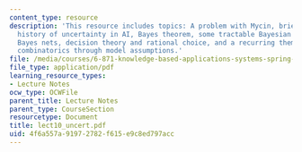 ```yaml
---
content_type: resource
description: 'This resource includes topics: A problem with Mycin, brief review of
  history of uncertainty in AI, Bayes theorem, some tractable Bayesian situations,
  Bayes nets, decision theory and rational choice, and a recurring theme: battling
  combinatorics through model assumptions.'
file: /media/courses/6-871-knowledge-based-applications-systems-spring-2005/4f6a557a91972782f615e9c8ed797acc_lect10_uncert.pdf
file_type: application/pdf
learning_resource_types:
- Lecture Notes
ocw_type: OCWFile
parent_title: Lecture Notes
parent_type: CourseSection
resourcetype: Document
title: lect10_uncert.pdf
uid: 4f6a557a-9197-2782-f615-e9c8ed797acc
---
```

